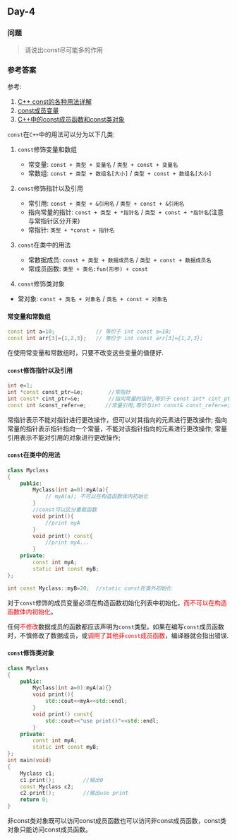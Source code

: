 ## Day-4

### 问题

> 请说出const尽可能多的作用

### 参考答案

参考:

1. [C++ const的各种用法详解](https://www.cnblogs.com/wintergrass/archive/2011/04/15/2015020.html)
2. [const成员变量](https://www.cnblogs.com/kaituorensheng/p/3244910.html)
3. [C++中的const成员函数和const类对象](https://blog.csdn.net/v_xchen_v/article/details/65440554)

`const`在`C++`中的用法可以分为以下几类:

1. `const`修饰变量和数组

   * 常变量: `const + 类型 + 变量名`  / `类型 + const + 变量名`
   * 常数组: `const + 类型 + 数组名[大小]` / `类型 + const + 数组名[大小]`

2. `const`修饰指针以及引用

   * 常引用: `const + 类型 + &引用名` / `类型 + const + &引用名`
   * 指向常量的指针: `const + 类型 + *指针名` / `类型 + const + *指针名`(注意与常指针区分开来)
   * 常指针: `类型 + *const + 指针名`

3. `const`在类中的用法

   * 常数据成员: `const + 类型 + 数据成员名`  / `类型 + const + 数据成员名`
   * 常成员函数: `类型 + 类名:fun(形参) + const`

4. `const`修饰类对象

* 常对象: `const + 类名 + 对象名` / `类名 + const + 对象名`

#### 常变量和常数组

```cpp
const int a=10;             // 等价于 int const a=10;
const int arr[3]={1,2,3};   // 等价于 int const arr[3]={1,2,3};
```

在使用常变量和常数组时，只要不改变这些变量的值便好.

#### `const`修饰指针以及引用

```cpp
int e=1;
int *const const_ptr=&e;        //常指针
int const* cint_ptr=&e;         //指向常量的指针,等价于 const int* cint_ptr=&a;
const int &const_refer=e;      //常量引用,等价与int const& const_refer=e;
```

常指针表示不能对指针进行更改操作，但可以对其指向的元素进行更改操作;
指向常量的指针表示指针指向一个常量，不能对该指针指向的元素进行更改操作;
常量引用表示不能对引用的对象进行更改操作;

#### `const`在类中的用法

```cpp
class Myclass
{
    public:
        Myclass(int a=0):myA(a){
            // myA(a); 不可以在构造函数体内初始化
        }
        //const可以区分重载函数
        void print(){
            //print myA
        }
        void print() const{
            //print myA...
        }
    private:
        const int myA;
        static int const myB;
};

int const Myclass::myB=20;  //static const在类外初始化
```

对于`const`修饰的成员变量必须在构造函数初始化列表中初始化，<font color=red>而不可以在构造函数体内初始化</font>。

任何<font color="red">不修改</font>数据成员的函数都应该声明为`const`类型。如果在编写`const`成员函数时，不慎修改了数据成员，或<font color="red">调用了其他非`const`成员函数</font>，编译器就会指出错误.


#### `const`修饰类对象

```cpp
class Myclass
{
    public:
        Myclass(int a=0):myA(a){}
        void print(){
            std::cout<<myA<<std::endl;
        }
        void print() const{
            std::cout<<"use print()"<<std::endl;
        }
    private:
        const int myA;
        static int const myB;
};
int main(void)
{
    Myclass c1;
    c1.print();         //输出0
    const Myclass c2;
    c2.print();         //输出use print
    return 0;
}
```

非const类对象既可以访问const成员函数也可以访问非const成员函数，const类对象只能访问const成员函数。